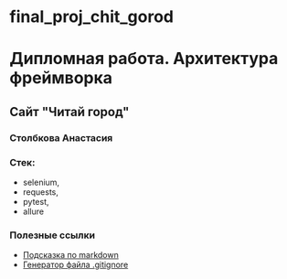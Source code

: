 # final_proj_chit_gorod

# Дипломная работа. Архитектура фреймворка
##  Сайт "Читай город"
### Столбкова Анастасия

### Стек:
- selenium,
- requests,
- pytest,
- allure

### Полезные ссылки 
- [Подсказка по markdown](https://www.markdownguide.org/basic-syntax/)
- [Генератор файла .gitignore](https://www.toptal.com/developers/gitignore)